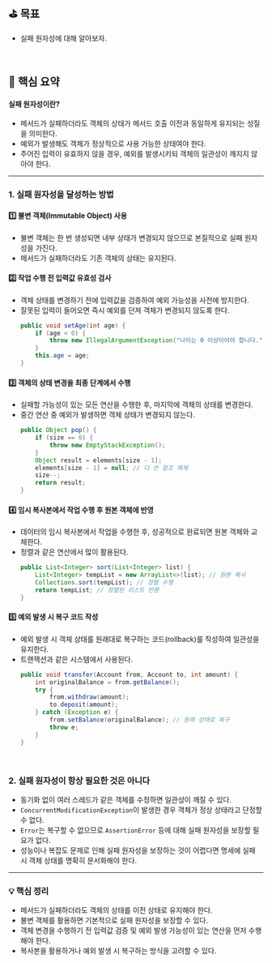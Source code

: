 ## ⛳️ 목표

- 실패 원자성에 대해 알아보자.

<br>

## 📄 핵심 요약

#### **실패 원자성이란?**
- 메서드가 실패하더라도 객체의 상태가 메서드 호출 이전과 동일하게 유지되는 성질을 의미한다.
- 예외가 발생해도 객체가 정상적으로 사용 가능한 상태여야 한다.
- 주어진 입력이 유효하지 않을 경우, 예외를 발생시키되 객체의 일관성이 깨지지 않아야 한다.

---

### 1. **실패 원자성을 달성하는 방법**

#### 1️⃣ **불변 객체(Immutable Object) 사용**
- 불변 객체는 한 번 생성되면 내부 상태가 변경되지 않으므로 본질적으로 실패 원자성을 가진다.
- 메서드가 실패하더라도 기존 객체의 상태는 유지된다.

#### 2️⃣ **작업 수행 전 입력값 유효성 검사**
- 객체 상태를 변경하기 전에 입력값을 검증하여 예외 가능성을 사전에 방지한다.
- 잘못된 입력이 들어오면 즉시 예외를 던져 객체가 변경되지 않도록 한다.
  ```java
  public void setAge(int age) {
      if (age < 0) {
          throw new IllegalArgumentException("나이는 0 이상이어야 합니다.");
      }
      this.age = age;
  }
  ```

#### 3️⃣ **객체의 상태 변경을 최종 단계에서 수행**
- 실패할 가능성이 있는 모든 연산을 수행한 후, 마지막에 객체의 상태를 변경한다.
- 중간 연산 중 예외가 발생하면 객체 상태가 변경되지 않는다.
  ```java
  public Object pop() {
      if (size == 0) {
          throw new EmptyStackException();
      }
      Object result = elements[size - 1];
      elements[size - 1] = null; // 다 쓴 참조 해제
      size--;
      return result;
  }
  ```

#### 4️⃣ **임시 복사본에서 작업 수행 후 원본 객체에 반영**
- 데이터의 임시 복사본에서 작업을 수행한 후, 성공적으로 완료되면 원본 객체와 교체한다.
- 정렬과 같은 연산에서 많이 활용된다.
  ```java
  public List<Integer> sort(List<Integer> list) {
      List<Integer> tempList = new ArrayList<>(list); // 원본 복사
      Collections.sort(tempList); // 정렬 수행
      return tempList; // 정렬된 리스트 반환
  }
  ```

#### 5️⃣ **예외 발생 시 복구 코드 작성**
- 예외 발생 시 객체 상태를 원래대로 복구하는 코드(rollback)를 작성하여 일관성을 유지한다.
- 트랜잭션과 같은 시스템에서 사용된다.
  ```java
  public void transfer(Account from, Account to, int amount) {
      int originalBalance = from.getBalance();
      try {
          from.withdraw(amount);
          to.deposit(amount);
      } catch (Exception e) {
          from.setBalance(originalBalance); // 원래 상태로 복구
          throw e;
      }
  }
  ```
    
<br>

### 2. **실패 원자성이 항상 필요한 것은 아니다**
- 동기화 없이 여러 스레드가 같은 객체를 수정하면 일관성이 깨질 수 있다.
- `ConcurrentModificationException`이 발생한 경우 객체가 정상 상태라고 단정할 수 없다.
- `Error`는 복구할 수 없으므로 `AssertionError` 등에 대해 실패 원자성을 보장할 필요가 없다.
- 성능이나 복잡도 문제로 인해 실패 원자성을 보장하는 것이 어렵다면 명세에 실패 시 객체 상태를 명확히 문서화해야 한다.

---

### 💡 **핵심 정리**
- 메서드가 실패하더라도 객체의 상태를 이전 상태로 유지해야 한다.
- 불변 객체를 활용하면 기본적으로 실패 원자성을 보장할 수 있다.
- 객체 변경을 수행하기 전 입력값 검증 및 예외 발생 가능성이 있는 연산을 먼저 수행해야 한다.
- 복사본을 활용하거나 예외 발생 시 복구하는 방식을 고려할 수 있다.

